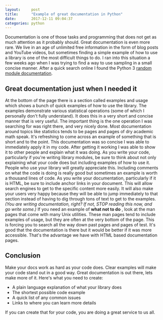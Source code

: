 ```yaml
---
layout:     post
title:      "Example of great documentation in Python"
date:       2017-12-11 09:04:37
categories: python
---
```

Documentation is one of those tasks and programming that does not get as much attention as it probably should. Great documentation is even more rare. We live in an age of unlimited free information in the form of blog posts and YouTube videos, but sometimes finding a simple example of how to use a library is one of the most difficult things to do. I ran into this situation a few weeks ago when I was trying to find a way to use sampling in a small concise manner. After a quick search online I found the Python 3 [random module documentation](https://docs.python.org/3/library/random.html#examples-and-recipes). 

## Great documentation just when I needed it

At the bottom of the page there is a section called examples and usage which shows a bunch of quick examples of how to use the library. The examples demonstrate various statistical operations (some of which I personally don't fully understand). It does this in a very short and concise manner that is very useful. The important thing is the one operation I was searching for was right there, and very nicely done.  Most documentation around topics like statistics tends to be pages and pages of dry academic math speak. It's refreshing to come across an example of something that is short and to the point. This documentation was so concise I was able to immediately apply it in my code. After getting it working I was able to show it to other people and explain what it was doing. As you write your code, particularly if you're writing library modules, be sure to think about not only explaining what your code does but including examples of how to use it. People who use your library will greatly appreciate this. Including comments on what the code is doing is really good but sometimes an example is worth a thousand lines of code. As you write your documentation, particularly if it is HTML, be sure to include anchor links in your document. This will allow search engines to get to the specific content more easily. It will also make your users very happy because they will be able to jump immediately to that section instead of having to dig through tons of text to get to the examples. _(You are writing documentation, right? If not, STOP reading this now, and go write some.)_ If you need an example of **what not to do** , look at the man pages that come with many Unix utilities. These man pages tend to include examples of usage, but they are often at the very bottom of the page. This is forcing you to search all the way down past pages and pages of test. It's good that the documentation is there but it would be better if it was more accessible. That's the advantage we have with HTML based documentation pages.

## Conclusion

Make your docs work as hard as your code does. Clear examples will make your code stand out in a good way. Great documentation is out there, lets make more of it. Here's what you need to create: 

  * A plain language explanation of what your library does
  * The shortest possible code example
  * A quick list of any common issues
  * Links to where you can learn more details

If you can create that for your code, you are doing a great service to us all.
